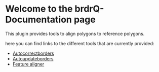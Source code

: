 # Welcome to the brdrQ-Documentation page

This plugin provides tools to align polygons to reference polygons.

here you can find links to the different tools that are currently provided:

* [Autocorrectborders](autocorrectborders.md)
* [Autoupdateborders](autoupdateborders.md)
* [Feature aligner](featurealigner.md)
